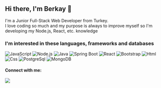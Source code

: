  ## Hi there, I'm Berkay 👋 
I'm a Junior Full-Stack Web Developer from Turkey.</br> 
I love coding so much and my purpose is always to improve myself so I'm developing my Node.js, React, etc. knowledge
 
### I'm interested in these languages, frameworks and databases

![JavaScript](https://img.shields.io/badge/JavaScript-323330?style=for-the-badge&logo=javascript&logoColor=F7DF1E) ![Node.js](https://img.shields.io/badge/Node.js-339933?style=for-the-badge&logo=nodedotjs&logoColor=white) ![Java](https://img.shields.io/badge/Java-ED8B00?style=for-the-badge&logo=java&logoColor=white) ![Spring Boot](https://img.shields.io/badge/Spring_Boot-F2F4F9?style=for-the-badge&logo=spring-boot) ![React](	https://img.shields.io/badge/React-20232A?style=for-the-badge&logo=react&logoColor=61DAFB) ![Bootstrap](	https://img.shields.io/badge/Bootstrap-563D7C?style=for-the-badge&logo=bootstrap&logoColor=white) ![Html](https://img.shields.io/badge/HTML5-E34F26?style=for-the-badge&logo=html5&logoColor=white) ![Css](https://img.shields.io/badge/CSS3-1572B6?style=for-the-badge&logo=css3&logoColor=white) ![PostgreSql](https://img.shields.io/badge/PostgreSQL-316192?style=for-the-badge&logo=postgresql&logoColor=white) ![MongoDB](https://img.shields.io/badge/MongoDB-4EA94B?style=for-the-badge&logo=mongodb&logoColor=white)

#### Connect with me:
<a href="https://www.linkedin.com/in/ahmet-berkay-bozkurt/"><img src="https://img.shields.io/badge/LinkedIn-0077B5?style=for-the-badge&logo=linkedin&logoColor=white"></img></a>










